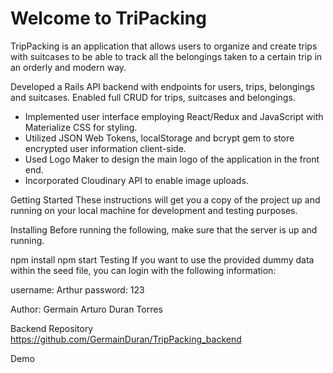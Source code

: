 Welcome to TriPacking
======================

TripPacking is an application that allows users to organize and create trips with suitcases to be able to track all the belongings taken to a certain trip in an orderly and modern way.

Developed a Rails API backend with endpoints for users, trips, belongings and suitcases. Enabled full CRUD for trips, suitcases and belongings.
+ Implemented user interface employing React/Redux and JavaScript with Materialize CSS for styling.
+ Utilized JSON Web Tokens, localStorage and bcrypt gem to store encrypted user information client-side.
+ Used Logo Maker to design the main logo of the application in the front end.
+ Incorporated Cloudinary API to enable image uploads.

Getting Started
These instructions will get you a copy of the project up and running on your local machine for development and testing purposes.

Installing
Before running the following, make sure that the server is up and running.

npm install
npm start
Testing
If you want to use the provided dummy data within the seed file, you can login with the following information:

username: Arthur
password: 123

Author:
Germain Arturo Duran Torres


Backend Repository
https://github.com/GermainDuran/TripPacking_backend

Demo
